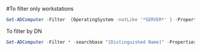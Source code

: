 #To filter only workstations
```powershell
Get-ADComputer -Filter  {OperatingSystem -notLike '*SERVER*' } -Properties lastlogondate,operatingsystem |select name,lastlogondate,operatingsystem|sort -descending lastlogondate
```

To filter by DN

```powershell
Get-ADComputer -Filter * -searchbase "[Distinguished Name]" -Properties lastlogondate,operatingsystem |select name,lastlogondate,operatingsystem|sort -descending lastlogondate
```

